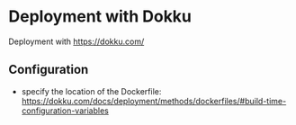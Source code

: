 # Deployment with Dokku

Deployment with https://dokku.com/

## Configuration

- specify the location of the Dockerfile: https://dokku.com/docs/deployment/methods/dockerfiles/#build-time-configuration-variables
